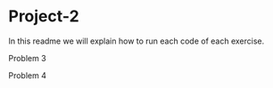 # Project-2

In this readme we will explain how to run each code of each exercise.

Problem 3

Problem 4

